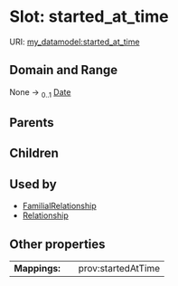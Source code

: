 
# Slot: started_at_time




URI: [my_datamodel:started_at_time](https://w3id.org/my_org/my_datamodelstarted_at_time)


## Domain and Range

None &#8594;  <sub>0..1</sub> [Date](types/Date.md)

## Parents


## Children


## Used by

 * [FamilialRelationship](FamilialRelationship.md)
 * [Relationship](Relationship.md)

## Other properties

|  |  |  |
| --- | --- | --- |
| **Mappings:** | | prov:startedAtTime |

